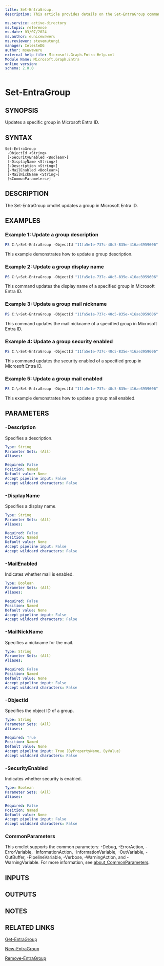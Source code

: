 ```yaml
---
title: Set-EntraGroup.
description: This article provides details on the Set-EntraGroup command.

ms.service: active-directory
ms.topic: reference
ms.date: 03/07/2024
ms.author: eunicewaweru
ms.reviewer: stevemutungi
manager: CelesteDG
author: msewaweru
external help file: Microsoft.Graph.Entra-Help.xml
Module Name: Microsoft.Graph.Entra
online version:
schema: 2.0.0
---
```


# Set-EntraGroup

## SYNOPSIS
Updates a specific group in Microsoft Entra ID.

## SYNTAX

```
Set-EntraGroup 
 -ObjectId <String>
 [-SecurityEnabled <Boolean>]  
 [-DisplayName <String>] 
 [-Description <String>]
 [-MailEnabled <Boolean>] 
 [-MailNickName <String>] 
 [<CommonParameters>]
```

## DESCRIPTION
The Set-EntraGroup cmdlet updates a group in Microsoft Entra ID.

## EXAMPLES

### Example 1: Update a group description
```powershell
PS C:\>Set-EntraGroup -ObjectId "11fa5e1e-737c-40c5-835e-416ae3959606" -Description "This is my new group"
```

This example demonstrates how to update a group description.  

### Example 2: Update a group display name
```powershell
PS C:\>Set-EntraGroup -ObjectId "11fa5e1e-737c-40c5-835e-416ae3959606" -DisplayName "Parents of Conto"
```

This command updates the display name of a specified group in Microsoft Entra ID.  

### Example 3: Update a group mail nickname
```powershell
PS C:\>Set-EntraGroup -ObjectId "11fa5e1e-737c-40c5-835e-416ae3959606" -MailNickName "newnickname"
```

This command updates the mail nickname of a specified group in Microsoft Entra ID.  

### Example 4: Update a group security enabled
```powershell
PS C:\>Set-EntraGroup -ObjectId "11fa5e1e-737c-40c5-835e-416ae3959606" -SecurityEnabled $true
```
This command updates the security enabled of a specified group in Microsoft Entra ID.  

### Example 5: Update a group mail enabled
```powershell
PS C:\>Set-EntraGroup -ObjectId "11fa5e1e-737c-40c5-835e-416ae3959606" -MailEnabled $true
```

This example demonstrates how to update a group mail enabled.  
  
## PARAMETERS

### -Description
Specifies a description.

```yaml
Type: String
Parameter Sets: (All)
Aliases:

Required: False
Position: Named
Default value: None
Accept pipeline input: False
Accept wildcard characters: False
```

### -DisplayName
Specifies a display name.

```yaml
Type: String
Parameter Sets: (All)
Aliases:

Required: False
Position: Named
Default value: None
Accept pipeline input: False
Accept wildcard characters: False
```

### -MailEnabled
Indicates whether mail is enabled.

```yaml
Type: Boolean
Parameter Sets: (All)
Aliases:

Required: False
Position: Named
Default value: None
Accept pipeline input: False
Accept wildcard characters: False
```

### -MailNickName
Specifies a nickname for the mail.

```yaml
Type: String
Parameter Sets: (All)
Aliases:

Required: False
Position: Named
Default value: None
Accept pipeline input: False
Accept wildcard characters: False
```

### -ObjectId
Specifies the object ID of a group.

```yaml
Type: String
Parameter Sets: (All)
Aliases:

Required: True
Position: Named
Default value: None
Accept pipeline input: True (ByPropertyName, ByValue)
Accept wildcard characters: False
```

### -SecurityEnabled
Indicates whether security is enabled.

```yaml
Type: Boolean
Parameter Sets: (All)
Aliases:

Required: False
Position: Named
Default value: None
Accept pipeline input: False
Accept wildcard characters: False
```

### CommonParameters
This cmdlet supports the common parameters: -Debug, -ErrorAction, -ErrorVariable, -InformationAction, -InformationVariable, -OutVariable, -OutBuffer, -PipelineVariable, -Verbose, -WarningAction, and -WarningVariable. For more information, see [about_CommonParameters](http://go.microsoft.com/fwlink/?LinkID=113216).

## INPUTS

## OUTPUTS

## NOTES

## RELATED LINKS

[Get-EntraGroup](Get-EntraGroup.md)

[New-EntraGroup](New-EntraGroup.md)

[Remove-EntraGroup](Remove-EntraGroup.md)

